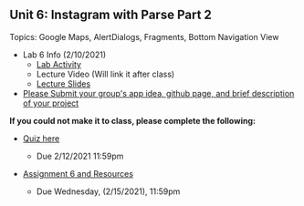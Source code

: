 ## Unit 6: Instagram with Parse Part 2
Topics: Google Maps, AlertDialogs, Fragments, Bottom Navigation View
  * Lab 6 Info (2/10/2021)
     * [Lab Activity](https://courses.codepath.com/courses/android_university/unit/6#!exercises)
     * Lecture Video (Will link it after class)
     * [Lecture Slides](https://docs.google.com/presentation/d/1cZwtKtJ8HwJF2xehGrMHo2f5tpypKl30N1NiejIV-u4/edit#slide=id.g8440997df4_0_4)
* [Please Submit your group's app idea, github page, and brief description of your project](https://forms.gle/g1mTMwu5mja8BGPt7)

**If you could not make it to class, please complete the following:**
  * [Quiz here](https://docs.google.com/forms/d/1XqDlD1lV3nhgJ5IeQMOjEORBuW8AqqqLnOW9zVaam3A/edit)
     * Due 2/12/2021 11:59pm
     
* [Assignment 6 and Resources](https://courses.codepath.com/courses/android_university/unit/6#!assignment)
   * Due Wednesday, (2/15/2021), 11:59pm 
